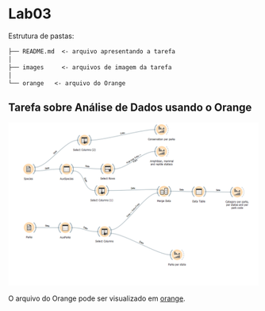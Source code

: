 # Lab03

Estrutura de pastas:

```
├── README.md  <- arquivo apresentando a tarefa
│
├── images     <- arquivos de imagem da tarefa
│
└── orange   <- arquivo do Orange
```

## Tarefa sobre Análise de Dados usando o Orange

![workflow](images/Workflow.png)

O arquivo do Orange pode ser visualizado em [orange](Orange/Tarefa-workflow-orange.ows).
